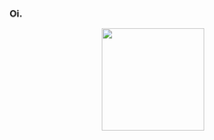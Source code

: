 ### Oi.
<div align="center">
  <a href="https://github.com/rafaballerini">
  <img height="180em" src="https://github-readme-stats.vercel.app/api/top-langs/?username=cangussusam&layout=compact&langs_count=7&theme=synthwave"/>
</div>
